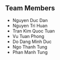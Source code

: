 <h2> Team Members </h2>
<ul>
<li> Nguyen Duc Dan </li>
<li> Nguyen Tri Huan </li>
<li> Tran Kim Quoc Tuan </li>
<li> Vu Tuan Phong </li>
<li> Do Dang Minh Duc </li>
<li> Ngo Thanh Tung </li>
<li> Phan Manh Tung </li>
</ul>
